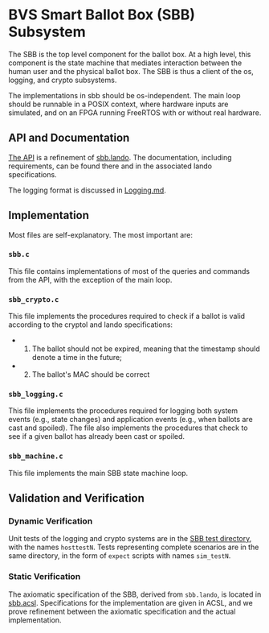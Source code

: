 # BVS Smart Ballot Box (SBB) Subsystem

The SBB is the top level component for the ballot box. At a high level, this
component is the state machine that mediates interaction between the human user
and the physical ballot box. The SBB is thus a client of the os, logging, and
crypto subsystems.

The implementations in sbb should be os-independent. The main loop should be
runnable in a POSIX context, where hardware inputs are simulated, and on an FPGA
running FreeRTOS with or without real hardware.

## API and Documentation

[The API](../include/sbb/sbb.h) is a refinement of
[sbb.lando](../../specs/lando/sbb/sbb.lando). The documentation, including
requirements, can be found there and in the associated lando specifications.

The logging format is discussed in [Logging.md](./Logging.md).

## Implementation

Most files are self-explanatory. The most important are: 

### `sbb.c`

This file contains implementations of most of the queries and commands from the
API, with the exception of the main loop.

### `sbb_crypto.c`

This file implements the procedures required to check if a ballot is valid
according to the cryptol and lando specifications:

- 1. The ballot should not be expired, meaning that the timestamp should denote
a time in the future; 
- 2. The ballot's MAC should be correct

### `sbb_logging.c`

This file implements the procedures required for logging both system events
(e.g., state changes) and application events (e.g., when ballots are cast and
spoiled). The file also implements the procedures that check to see if a given
ballot has already been cast or spoiled.

### `sbb_machine.c`

This file implements the main SBB state machine loop.

## Validation and Verification

### Dynamic Verification

Unit tests of the logging and crypto systems are in the [SBB test
directory](../tests/sbb), with the names `hosttestN`. Tests representing
complete scenarios are in the same directory, in the form of `expect` scripts
with names `sim_testN`.

### Static Verification

The axiomatic specification of the SBB, derived from `sbb.lando`, is located in
[sbb.acsl](../include/sbb/sbb.acsl). Specifications for the implementation are
given in ACSL, and we prove refinement between the axiomatic specification and
the actual implementation.
